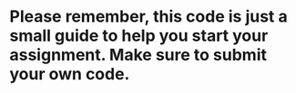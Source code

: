 # Please remember, this code is just a small guide to help you start your assignment. Make sure to submit your own code.
